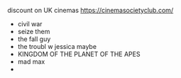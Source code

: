 discount on UK cinemas https://cinemasocietyclub.com/

- civil war
- seize them
- the fall guy
- the troubl w jessica
maybe 
- KINGDOM OF THE PLANET OF THE APES
- mad max
- 